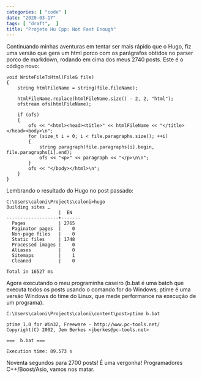 ```yaml
---
categories: [ "code" ]
date: "2020-03-17"
tags: [ "draft",  ]
title: "Projeto Hu Cpp: Not Fast Enough"
---
```

Continuando minhas aventuras em tentar ser mais rápido que o Hugo, fiz uma versão que gera um html porco com os parágrafos obtidos no parser porco de markdown, rodando em cima dos meus 2740 posts. Este é o código novo:

    void WriteFileToHtml(File& file)
    {
    	string htmlFileName = string(file.fileName);
    
    	htmlFileName.replace(htmlFileName.size() - 2, 2, "html");
    	ofstream ofs(htmlFileName);
    
    	if (ofs)
    	{
    		ofs << "<html><head><title>" << htmlFileName << "</title></head><body>\n";
    		for (size_t i = 0; i < file.paragraphs.size(); ++i)
    		{
    			string paragraph(file.paragraphs[i].begin, file.paragraphs[i].end);
    			ofs << "<p>" << paragraph << "</p>\n\n";
    		}
    		ofs << "</body></html>\n";
    	}
    }

Lembrando o resultado do Hugo no post passado:


    C:\Users\caloni\Projects\caloni>hugo
    Building sites …
                       |  EN
    -------------------+-------
      Pages            | 2765
      Paginator pages  |    0
      Non-page files   |    0
      Static files     | 1748
      Processed images |    0
      Aliases          |    0
      Sitemaps         |    1
      Cleaned          |    0
    
    Total in 16527 ms

Agora executando o meu programinha caseiro (b.bat é uma batch que executa todos os posts usando o comando for do Windows; ptime é uma versão Windows do time do Linux, que mede performance na execução de um programa).

    C:\Users\caloni\Projects\caloni\content\post>ptime b.bat
    
    ptime 1.0 for Win32, Freeware - http://www.pc-tools.net/
    Copyright(C) 2002, Jem Berkes <jberkes@pc-tools.net>
    
    ===  b.bat ===
    
    Execution time: 89.573 s

Noventa segundos para 2700 posts! É uma vergonha! Programadores C++/Boost/Asio, vamos nos matar.

